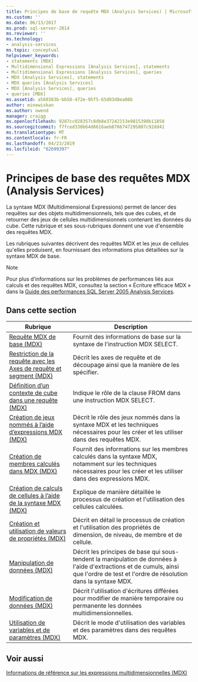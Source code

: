 ```yaml
---
title: Principes de base de requête MDX (Analysis Services) | Microsoft Docs
ms.custom: ''
ms.date: 06/13/2017
ms.prod: sql-server-2014
ms.reviewer: ''
ms.technology:
- analysis-services
ms.topic: conceptual
helpviewer_keywords:
- statements [MDX]
- Multidimensional Expressions [Analysis Services], statements
- Multidimensional Expressions [Analysis Services], queries
- MDX [Analysis Services], statements
- MDX queries [Analysis Services]
- MDX [Analysis Services], queries
- queries [MDX]
ms.assetid: a560383b-bb58-472e-95f5-65d03d8ea08b
author: minewiskan
ms.author: owend
manager: craigg
ms.openlocfilehash: 9287cc028357c8db8e37242153e9815398b11858
ms.sourcegitcommit: f7fced330b64d6616aeb8766747295807c92dd41
ms.translationtype: MT
ms.contentlocale: fr-FR
ms.lasthandoff: 04/23/2019
ms.locfileid: "62699397"
---
```

# <a name="mdx-query-fundamentals-analysis-services"></a>Principes de base des requêtes MDX (Analysis Services)
  La syntaxe MDX (Multidimensional Expressions) permet de lancer des requêtes sur des objets multidimensionnels, tels que des cubes, et de retourner des jeux de cellules multidimensionnels contenant les données du cube. Cette rubrique et ses sous-rubriques donnent une vue d'ensemble des requêtes MDX.  
  
 Les rubriques suivantes décrivent des requêtes MDX et les jeux de cellules qu'elles produisent, en fournissant des informations plus détaillées sur la syntaxe MDX de base.  
  
> [!NOTE]  
>  Pour plus d’informations sur les problèmes de performances liés aux calculs et des requêtes MDX, consultez la section « Écriture efficace MDX » dans la [Guide des performances SQL Server 2005 Analysis Services](https://docsbay.net/Microsoft-SQL-Server-2005-Analysis-Services-Performance-Guide).  
  
## <a name="in-this-section"></a>Dans cette section  
  
|Rubrique|Description|  
|-----------|-----------------|  
|[Requête MDX de base &#40;MDX&#41;](mdx-query-the-basic-query.md)|Fournit des informations de base sur la syntaxe de l'instruction MDX SELECT.|  
|[Restriction de la requête avec les Axes de requête et segment &#40;MDX&#41;](mdx-query-and-slicer-axes-restricting-the-query.md)|Décrit les axes de requête et de découpage ainsi que la manière de les spécifier.|  
|[Définition d’un contexte de cube dans une requête &#40;MDX&#41;](establishing-cube-context-in-a-query-mdx.md)|Indique le rôle de la clause FROM dans une instruction MDX SELECT.|  
|[Création de jeux nommés à l’aide d’expressions MDX &#40;MDX&#41;](mdx-named-sets-building-named-sets.md)|Décrit le rôle des jeux nommés dans la syntaxe MDX et les techniques nécessaires pour les créer et les utiliser dans des requêtes MDX.|  
|[Création de membres calculés dans MDX &#40;MDX&#41;](mdx-calculated-members-building-calculated-members.md)|Fournit des informations sur les membres calculés dans la syntaxe MDX, notamment sur les techniques nécessaires pour les créer et les utiliser dans des expressions MDX.|  
|[Création de calculs de cellules à l’aide de la syntaxe MDX &#40;MDX&#41;](../../multidimensional-models-olap-logical-cube-objects/calculations.md)|Explique de manière détaillée le processus de création et l'utilisation des cellules calculées.|  
|[Création et utilisation de valeurs de propriétés &#40;MDX&#41;](../../creating-and-using-property-values-mdx.md)|Décrit en détail le processus de création et l'utilisation des propriétés de dimension, de niveau, de membre et de cellule.|  
|[Manipulation de données &#40;MDX&#41;](mdx-data-manipulation-manipulating-data.md)|Décrit les principes de base qui sous-tendent la manipulation de données à l'aide d'extractions et de cumuls, ainsi que l'ordre de test et l'ordre de résolution dans la syntaxe MDX.|  
|[Modification de données &#40;MDX&#41;](mdx-data-modification-modifying-data.md)|Décrit l'utilisation d'écritures différées pour modifier de manière temporaire ou permanente les données multidimensionnelles.|  
|[Utilisation de variables et de paramètres &#40;MDX&#41;](using-variables-and-parameters-mdx.md)|Décrit le mode d'utilisation des variables et des paramètres dans des requêtes MDX.|  
  
## <a name="see-also"></a>Voir aussi  
 [Informations de référence sur les expressions multidimensionnelles &#40;MDX&#41;](/sql/mdx/multidimensional-expressions-mdx-reference)  
  
  
